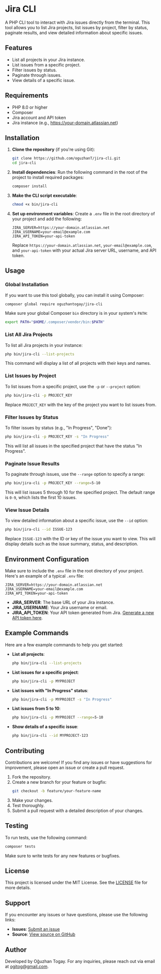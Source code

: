 # Jira CLI

A PHP CLI tool to interact with Jira issues directly from the terminal. This tool allows you to list Jira projects, list issues by project, filter by status, paginate results, and view detailed information about specific issues.

## Features

- List all projects in your Jira instance.
- List issues from a specific project.
- Filter issues by status.
- Paginate through issues.
- View details of a specific issue.

## Requirements

- PHP 8.0 or higher
- Composer
- Jira account and API token
- Jira instance (e.g., https://your-domain.atlassian.net)

## Installation

1. **Clone the repository** (if you're using Git):
   ```bash
   git clone https://github.com/oguzhanT/jira-cli.git
   cd jira-cli
   ```

2. **Install dependencies**:
   Run the following command in the root of the project to install required packages:
   ```bash
   composer install
   ```

3. **Make the CLI script executable**:
   ```bash
   chmod +x bin/jira-cli
   ```

4. **Set up environment variables**:
   Create a `.env` file in the root directory of your project and add the following:
   ```
   JIRA_SERVER=https://your-domain.atlassian.net
   JIRA_USERNAME=your-email@example.com
   JIRA_API_TOKEN=your-api-token
   ```

   Replace `https://your-domain.atlassian.net`, `your-email@example.com`, and `your-api-token` with your actual Jira server URL, username, and API token.

## Usage

### Global Installation

If you want to use this tool globally, you can install it using Composer:

```bash
composer global require oguzhantogay/jira-cli
```

Make sure your global Composer `bin` directory is in your system's `PATH`:

```bash
export PATH="$HOME/.composer/vendor/bin:$PATH"
```

### List All Jira Projects

To list all Jira projects in your instance:

```bash
php bin/jira-cli --list-projects
```

This command will display a list of all projects with their keys and names.

### List Issues by Project

To list issues from a specific project, use the `-p` or `--project` option:

```bash
php bin/jira-cli -p PROJECT_KEY
```

Replace `PROJECT_KEY` with the key of the project you want to list issues from.

### Filter Issues by Status

To filter issues by status (e.g., "In Progress", "Done"):

```bash
php bin/jira-cli -p PROJECT_KEY -s "In Progress"
```

This will list all issues in the specified project that have the status "In Progress".

### Paginate Issue Results

To paginate through issues, use the `--range` option to specify a range:

```bash
php bin/jira-cli -p PROJECT_KEY --range=5-10
```

This will list issues 5 through 10 for the specified project. The default range is `0-9`, which lists the first 10 issues.

### View Issue Details

To view detailed information about a specific issue, use the `--id` option:

```bash
php bin/jira-cli --id ISSUE-123
```

Replace `ISSUE-123` with the ID or key of the issue you want to view. This will display details such as the issue summary, status, and description.

## Environment Configuration

Make sure to include the `.env` file in the root directory of your project. Here's an example of a typical `.env` file:

```
JIRA_SERVER=https://your-domain.atlassian.net
JIRA_USERNAME=your-email@example.com
JIRA_API_TOKEN=your-api-token
```

- **JIRA_SERVER**: The base URL of your Jira instance.
- **JIRA_USERNAME**: Your Jira username or email.
- **JIRA_API_TOKEN**: Your API token generated from Jira. [Generate a new API token here](https://id.atlassian.com/manage/api-tokens).

## Example Commands

Here are a few example commands to help you get started:

- **List all projects**:
  ```bash
  php bin/jira-cli --list-projects
  ```

- **List issues for a specific project**:
  ```bash
  php bin/jira-cli -p MYPROJECT
  ```

- **List issues with "In Progress" status**:
  ```bash
  php bin/jira-cli -p MYPROJECT -s "In Progress"
  ```

- **List issues from 5 to 10**:
  ```bash
  php bin/jira-cli -p MYPROJECT --range=5-10
  ```

- **Show details of a specific issue**:
  ```bash
  php bin/jira-cli --id MYPROJECT-123
  ```

## Contributing

Contributions are welcome! If you find any issues or have suggestions for improvement, please open an issue or create a pull request.

1. Fork the repository.
2. Create a new branch for your feature or bugfix:
   ```bash
   git checkout -b feature/your-feature-name
   ```
3. Make your changes.
4. Test thoroughly.
5. Submit a pull request with a detailed description of your changes.

## Testing

To run tests, use the following command:

```bash
composer tests
```

Make sure to write tests for any new features or bugfixes.

## License

This project is licensed under the MIT License. See the [LICENSE](LICENSE) file for more details.

## Support

If you encounter any issues or have questions, please use the following links:

- **Issues**: [Submit an issue](https://github.com/oguzhanT/jira-cli/issues)
- **Source**: [View source on GitHub](https://github.com/oguzhanT/jira-cli)

## Author

Developed by Oğuzhan Togay. For any inquiries, please reach out via email at [ogitog@gmail.com](mailto:ogitog@gmail.com).
